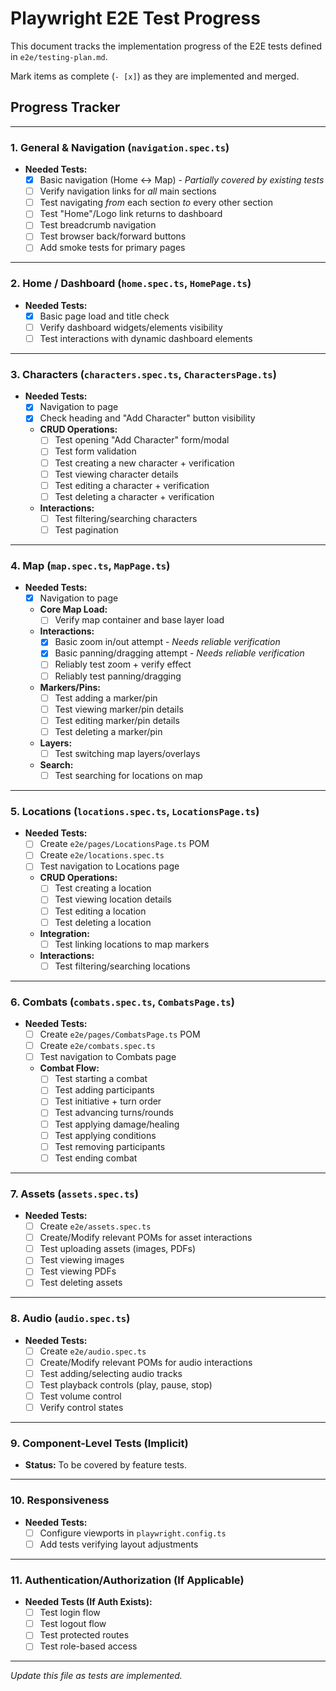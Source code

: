 # Playwright E2E Test Progress

This document tracks the implementation progress of the E2E tests defined in `e2e/testing-plan.md`.

Mark items as complete (`- [x]`) as they are implemented and merged.

## Progress Tracker

---

### 1. General & Navigation (`navigation.spec.ts`)

-   **Needed Tests:**
    -   [x] Basic navigation (Home <-> Map) - *Partially covered by existing tests*
    -   [ ] Verify navigation links for *all* main sections
    -   [ ] Test navigating *from* each section *to* every other section
    -   [ ] Test "Home"/Logo link returns to dashboard
    -   [ ] Test breadcrumb navigation
    -   [ ] Test browser back/forward buttons
    -   [ ] Add smoke tests for primary pages

---

### 2. Home / Dashboard (`home.spec.ts`, `HomePage.ts`)

-   **Needed Tests:**
    -   [x] Basic page load and title check
    -   [ ] Verify dashboard widgets/elements visibility
    -   [ ] Test interactions with dynamic dashboard elements

---

### 3. Characters (`characters.spec.ts`, `CharactersPage.ts`)

-   **Needed Tests:**
    -   [x] Navigation to page
    -   [x] Check heading and "Add Character" button visibility
    -   **CRUD Operations:**
        -   [ ] Test opening "Add Character" form/modal
        -   [ ] Test form validation
        -   [ ] Test creating a new character + verification
        -   [ ] Test viewing character details
        -   [ ] Test editing a character + verification
        -   [ ] Test deleting a character + verification
    -   **Interactions:**
        -   [ ] Test filtering/searching characters
        -   [ ] Test pagination

---

### 4. Map (`map.spec.ts`, `MapPage.ts`)

-   **Needed Tests:**
    -   [x] Navigation to page
    -   **Core Map Load:**
        -   [ ] Verify map container and base layer load
    -   **Interactions:**
        -   [x] Basic zoom in/out attempt - *Needs reliable verification*
        -   [x] Basic panning/dragging attempt - *Needs reliable verification*
        -   [ ] Reliably test zoom + verify effect
        -   [ ] Reliably test panning/dragging
    -   **Markers/Pins:**
        -   [ ] Test adding a marker/pin
        -   [ ] Test viewing marker/pin details
        -   [ ] Test editing marker/pin details
        -   [ ] Test deleting a marker/pin
    -   **Layers:**
        -   [ ] Test switching map layers/overlays
    -   **Search:**
        -   [ ] Test searching for locations on map

---

### 5. Locations (`locations.spec.ts`, `LocationsPage.ts`)

-   **Needed Tests:**
    -   [ ] Create `e2e/pages/LocationsPage.ts` POM
    -   [ ] Create `e2e/locations.spec.ts`
    -   [ ] Test navigation to Locations page
    -   **CRUD Operations:**
        -   [ ] Test creating a location
        -   [ ] Test viewing location details
        -   [ ] Test editing a location
        -   [ ] Test deleting a location
    -   **Integration:**
        -   [ ] Test linking locations to map markers
    -   **Interactions:**
        -   [ ] Test filtering/searching locations

---

### 6. Combats (`combats.spec.ts`, `CombatsPage.ts`)

-   **Needed Tests:**
    -   [ ] Create `e2e/pages/CombatsPage.ts` POM
    -   [ ] Create `e2e/combats.spec.ts`
    -   [ ] Test navigation to Combats page
    -   **Combat Flow:**
        -   [ ] Test starting a combat
        -   [ ] Test adding participants
        -   [ ] Test initiative + turn order
        -   [ ] Test advancing turns/rounds
        -   [ ] Test applying damage/healing
        -   [ ] Test applying conditions
        -   [ ] Test removing participants
        -   [ ] Test ending combat

---

### 7. Assets (`assets.spec.ts`)

-   **Needed Tests:**
    -   [ ] Create `e2e/assets.spec.ts`
    -   [ ] Create/Modify relevant POMs for asset interactions
    -   [ ] Test uploading assets (images, PDFs)
    -   [ ] Test viewing images
    -   [ ] Test viewing PDFs
    -   [ ] Test deleting assets

---

### 8. Audio (`audio.spec.ts`)

-   **Needed Tests:**
    -   [ ] Create `e2e/audio.spec.ts`
    -   [ ] Create/Modify relevant POMs for audio interactions
    -   [ ] Test adding/selecting audio tracks
    -   [ ] Test playback controls (play, pause, stop)
    -   [ ] Test volume control
    -   [ ] Verify control states

---

### 9. Component-Level Tests (Implicit)

-   **Status:** To be covered by feature tests.

---

### 10. Responsiveness

-   **Needed Tests:**
    -   [ ] Configure viewports in `playwright.config.ts`
    -   [ ] Add tests verifying layout adjustments

---

### 11. Authentication/Authorization (If Applicable)

-   **Needed Tests (If Auth Exists):**
    -   [ ] Test login flow
    -   [ ] Test logout flow
    -   [ ] Test protected routes
    -   [ ] Test role-based access

---

*Update this file as tests are implemented.* 